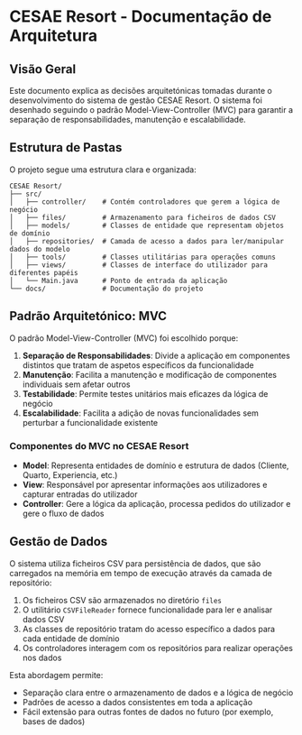 # CESAE Resort - Documentação de Arquitetura

## Visão Geral

Este documento explica as decisões arquitetónicas tomadas durante o desenvolvimento do sistema de gestão CESAE Resort. O sistema foi desenhado seguindo o padrão Model-View-Controller (MVC) para garantir a separação de responsabilidades, manutenção e escalabilidade.

## Estrutura de Pastas

O projeto segue uma estrutura clara e organizada:

```
CESAE Resort/
├── src/
│   ├── controller/    # Contém controladores que gerem a lógica de negócio
│   ├── files/         # Armazenamento para ficheiros de dados CSV
│   ├── models/        # Classes de entidade que representam objetos de domínio
│   ├── repositories/  # Camada de acesso a dados para ler/manipular dados do modelo
│   ├── tools/         # Classes utilitárias para operações comuns
│   ├── views/         # Classes de interface do utilizador para diferentes papéis
│   └── Main.java      # Ponto de entrada da aplicação
└── docs/              # Documentação do projeto
```

## Padrão Arquitetónico: MVC

O padrão Model-View-Controller (MVC) foi escolhido porque:

1. **Separação de Responsabilidades**: Divide a aplicação em componentes distintos que tratam de aspetos específicos da funcionalidade
2. **Manutenção**: Facilita a manutenção e modificação de componentes individuais sem afetar outros
3. **Testabilidade**: Permite testes unitários mais eficazes da lógica de negócio
4. **Escalabilidade**: Facilita a adição de novas funcionalidades sem perturbar a funcionalidade existente

### Componentes do MVC no CESAE Resort

- **Model**: Representa entidades de domínio e estrutura de dados (Cliente, Quarto, Experiencia, etc.)
- **View**: Responsável por apresentar informações aos utilizadores e capturar entradas do utilizador
- **Controller**: Gere a lógica da aplicação, processa pedidos do utilizador e gere o fluxo de dados

## Gestão de Dados

O sistema utiliza ficheiros CSV para persistência de dados, que são carregados na memória em tempo de execução através da camada de repositório:

1. Os ficheiros CSV são armazenados no diretório `files`
2. O utilitário `CSVFileReader` fornece funcionalidade para ler e analisar dados CSV
3. As classes de repositório tratam do acesso específico a dados para cada entidade de domínio
4. Os controladores interagem com os repositórios para realizar operações nos dados

Esta abordagem permite:

- Separação clara entre o armazenamento de dados e a lógica de negócio
- Padrões de acesso a dados consistentes em toda a aplicação
- Fácil extensão para outras fontes de dados no futuro (por exemplo, bases de dados)
